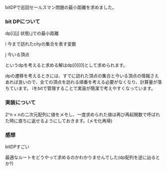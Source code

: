 bitDPで巡回セールスマン問題の最小距離を求めました。

### bit DPについて
dp[i][j] 状態i,jでの最小距離

i 今まで訪れたcityの集合を表す変数

j 今いる頂点

というdpを考えると求める解はdp[0][0]として求められます。

dpの遷移を考えるときには、すでに訪れた頂点の集合と今いる頂点の情報さえあれば良いので、全ての頂点を訪れる順番を考える必要がなくなり、計算量が落ちています。
iをbitで管理することで実装が簡潔で考えやすくなっています。

### 実装について
2^n × nの二次元配列に値をメモし、一度求められた値は再び再起関数で呼ばれた時に直ちに返せるようにしておきます。(メモ化再帰)


### 感想
bitDPすごい

最適なルートをどうやって求めるのかわかりませんでした(dp配列を逆に辿るとか?)